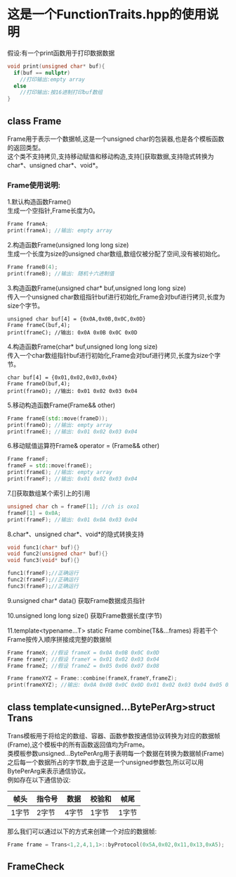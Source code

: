 # 这是一个FunctionTraits.hpp的使用说明

假设:有一个print函数用于打印数据数据
```c++
void print(unsigned char* buf){
  if(buf == nullptr)
    //打印输出:empty array
  else
    //打印输出:按16进制打印buf数组
}
```

## class Frame
Frame用于表示一个数据帧,这是一个unsigned char的包装器,也是各个模板函数的返回类型。 <br />
这个类不支持拷贝,支持移动赋值和移动构造,支持[]获取数据,支持隐式转换为char*、unsigned char*、void*。<br />
### Frame使用说明:<br />
1.默认构造函数Frame() <br />
生成一个空指针,Frame长度为0。 <br />
```c++
Frame frameA;
print(frameA); //输出: empty array
```

2.构造函数Frame(unsigned long long size) <br /> 
生成一个长度为size的unsigned char数组,数组仅被分配了空间,没有被初始化。<br />
```c++
Frame frameB(4);
print(frameB); //输出: 随机十六进制值
```

3.构造函数Frame(unsigned char* buf,unsigned long long size) <br />
传入一个unsigned char数组指针buf进行初始化,Frame会对buf进行拷贝,长度为size个字节。<br />
```
unsigned char buf[4] = {0x0A,0x0B,0x0C,0x0D}
Frame frameC(buf,4);
print(frameC); //输出: 0x0A 0x0B 0x0C 0x0D
```

4.构造函数Frame(char* buf,unsigned long long size) <br />
传入一个char数组指针buf进行初始化,Frame会对buf进行拷贝,长度为size个字节。<br />
```
char buf[4] = {0x01,0x02,0x03,0x04}
Frame frameD(buf,4);
print(frameD); //输出: 0x01 0x02 0x03 0x04
```

5.移动构造函数Frame(Frame&& other) <br />
```c++
Frame frameE(std::move(frameD));
print(frameD); //输出: empty array
print(frameE); //输出: 0x01 0x02 0x03 0x04
```

6.移动赋值运算符Frame& operator = (Frame&& other) <br />
```c++
Frame frameF;
frameF = std::move(frameE);
print(frameE); //输出: empty array
print(frameF); //输出: 0x01 0x02 0x03 0x04
```

7.[]获取数组某个索引上的引用 <br />
```c++
unsigned char ch = frameF[1]; //ch is oxo1
frameF[1] = 0x0A;
print(frameF); //输出: 0x01 0x0A 0x03 0x04
```

8.char*、unsigned char*、void*的隐式转换支持 <br />
```c++
void func1(char* buf){}
void func2(unsigned char* buf){}
void func3(void* buf){}

func1(frameF);//正确运行
func2(frameF);//正确运行
func3(frameF);//正确运行
```
9.unsigned char* data() 获取Frame数据成员指针 <br />

10.unsigned long long size() 获取Frame数据长度(字节) <br />

11.template<typename...T> static Frame combine(T&&...frames) 将若干个Frame按传入顺序拼接成完整的数据帧 <br />
```c++
Frame frameX; //假设 frameX = 0x0A 0x0B 0x0C 0x0D
Frame frameY; //假设 frameY = 0x01 0x02 0x03 0x04
Frame frameZ; //假设 frameZ = 0x05 0x06 0x07 0x08

Frame frameXYZ = Frame::combine(frameX,frameY,frameZ);
print(frameXYZ); //输出: 0x0A 0x0B 0x0C 0x0D 0x01 0x02 0x03 0x04 0x05 0x06 0x07 0x08
```

## class template<unsigned...BytePerArg>struct Trans
Trans模板用于将给定的数组、容器、函数参数按通信协议转换为对应的数据帧(Frame),这个模板中的所有函数返回值均为Frame。<br />
类模板参数unsigned...BytePerArg用于表明每一个数据在转换为数据帧(Frame)之后每一个数据所占的字节数,由于这是一个unsigned参数包,所以可以用BytePerArg来表示通信协议。<br />
例如存在以下通信协议:<br />

帧头  | 指令号 | 数据  | 校验和 | 帧尾
----  | ----- | ----- | ----- | -----
1字节 | 2字节 |  4字节 | 1字节 | 1字节

那么我们可以通过以下的方式来创建一个对应的数据帧:
```c++
Frame frame = Trans<1,2,4,1,1>::byProtocol(0x5A,0x02,0x11,0x13,0xA5);
```

## FrameCheck

